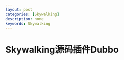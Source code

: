 ```yaml
---
layout: post
categories: [Skywalking]
description: none
keywords: Skywalking
---
```

# Skywalking源码插件Dubbo



































